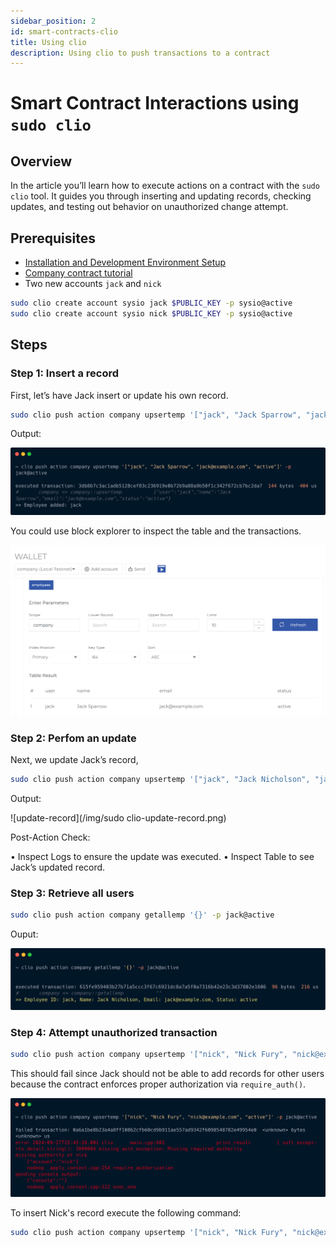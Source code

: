 ```yaml
---
sidebar_position: 2
id: smart-contracts-clio
title: Using clio
description: Using clio to push transactions to a contract
---
```


# Smart Contract Interactions using `sudo clio`

## Overview

In the article you’ll learn how to execute actions on a contract with the `sudo clio` tool. It guides you through inserting and updating records, checking updates, and testing out behavior on unauthorized change attempt.

## Prerequisites

- [Installation and Development Environment Setup](../../getting-started/install-dependencies.md)
- [Company contract tutorial](../company-contract.md)
- Two new accounts `jack` and `nick`

```sh
sudo clio create account sysio jack $PUBLIC_KEY -p sysio@active 
sudo clio create account sysio nick $PUBLIC_KEY -p sysio@active
```

## Steps

### Step 1: Insert a record

First, let’s have Jack insert or update his own record.

```bash
sudo clio push action company upsertemp '["jack", "Jack Sparrow", "jack@example.com", "active"]' -p jack@active
```

Output:

![create-record](/img/clio-create-record.png)

You could use block explorer to inspect the table and the transactions.

![be-table-check](/img/be-table-check.png)

### Step 2: Perfom an update

Next, we update Jack’s record,

```bash
sudo clio push action company upsertemp '["jack", "Jack Nicholson", "jack@example.com", "active"]' -p jack@active
```

Output:

![update-record](/img/sudo clio-update-record.png)

Post-Action Check:

 • Inspect Logs to ensure the update was executed.
 • Inspect Table to see Jack’s updated record.

### Step 3: Retrieve all users

```bash
sudo clio push action company getallemp '{}' -p jack@active
```

Ouput:

![retrieve-records](/img/get-all.png)

### Step 4: Attempt unauthorized transaction

```bash
sudo clio push action company upsertemp '["nick", "Nick Fury", "nick@example.com", "active"]' -p jack@active
```

This should fail since Jack should not be able to add records for other users because the contract enforces proper authorization via `require_auth()`.

![unauthorized](/img/unauthorized.png)

To insert Nick's record execute the following command:

```bash
sudo clio push action company upsertemp '["nick", "Nick Fury", "nick@example.com", "active"]' -p nick@active
```

